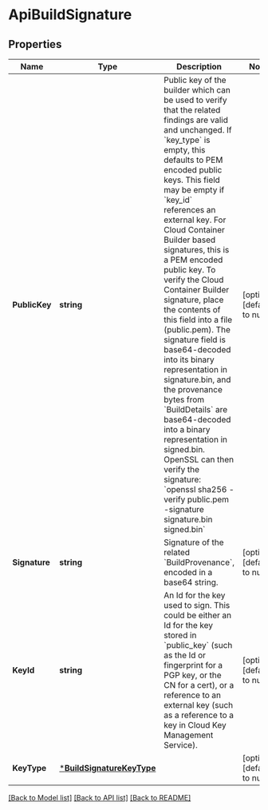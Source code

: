 # ApiBuildSignature

## Properties
Name | Type | Description | Notes
------------ | ------------- | ------------- | -------------
**PublicKey** | **string** | Public key of the builder which can be used to verify that the related findings are valid and unchanged. If &#x60;key_type&#x60; is empty, this defaults to PEM encoded public keys.  This field may be empty if &#x60;key_id&#x60; references an external key.  For Cloud Container Builder based signatures, this is a PEM encoded public key. To verify the Cloud Container Builder signature, place the contents of this field into a file (public.pem). The signature field is base64-decoded into its binary representation in signature.bin, and the provenance bytes from &#x60;BuildDetails&#x60; are base64-decoded into a binary representation in signed.bin. OpenSSL can then verify the signature: &#x60;openssl sha256 -verify public.pem -signature signature.bin signed.bin&#x60; | [optional] [default to null]
**Signature** | **string** | Signature of the related &#x60;BuildProvenance&#x60;, encoded in a base64 string. | [optional] [default to null]
**KeyId** | **string** | An Id for the key used to sign. This could be either an Id for the key stored in &#x60;public_key&#x60; (such as the Id or fingerprint for a PGP key, or the CN for a cert), or a reference to an external key (such as a reference to a key in Cloud Key Management Service). | [optional] [default to null]
**KeyType** | [***BuildSignatureKeyType**](BuildSignatureKeyType.md) |  | [optional] [default to null]

[[Back to Model list]](../README.md#documentation-for-models) [[Back to API list]](../README.md#documentation-for-api-endpoints) [[Back to README]](../README.md)


